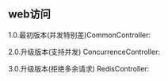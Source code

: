 ## web访问

1.0.最初版本(并发特别差)CommonController:

2.0.升级版本(支持并发) ConcurrenceController:

3.0.升级版本(拒绝多余请求) RedisController:
